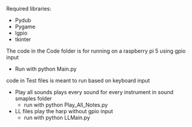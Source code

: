 Required libraries:
- Pydub
- Pygame
- lgpio
- tkinter

The code in the Code folder is for running on a raspberry pi 5 using gpio input
- Run with python Main.py

code in Test files is meant to run based on keyboard input
- Play all sounds plays every sound for every instrument in sound smaples folder
    - run with python Play_All_Notes.py
- LL files play the harp without gpio input
  - run with python LLMain.py
